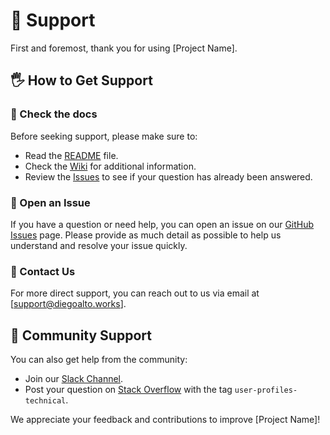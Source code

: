 # 🦺 Support

First and foremost, thank you for using [Project Name].

## 🖐️ How to Get Support

### 📖 Check the docs

Before seeking support, please make sure to:

- Read the [README](https://github.com/diegoaltoworks/user-profiles-technical/blob/main/README.md) file.
- Check the [Wiki](https://github.com/diegoaltoworks/user-profiles-technical/wiki) for additional information.
- Review the [Issues](https://github.com/diegoaltoworks/user-profiles-technical/issues) to see if your question has already been answered.

### 🐛 Open an Issue

If you have a question or need help, you can open an issue on our [GitHub Issues](https://github.com/diegoaltoworks/user-profiles-technical/issues) page. Please provide as much detail as possible to help us understand and resolve your issue quickly.

### 📧 Contact Us

For more direct support, you can reach out to us via email at [support@diegoalto.works].

## 🖖 Community Support

You can also get help from the community:

- Join our [Slack Channel](https://diegoaltoworks.slack.com/archives/C07KUMWP2DB).
- Post your question on [Stack Overflow](https://stackoverflow.com/) with the tag `user-profiles-technical`.

We appreciate your feedback and contributions to improve [Project Name]!

